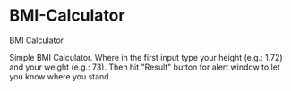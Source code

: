 # BMI-Calculator
BMI Calculator

Simple BMI Calculator. Where in the first input type your height (e.g.: 1.72) and your weight (e.g.: 73). 
Then hit "Result" button for alert window to let you know where you stand.
